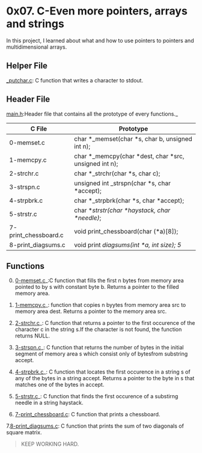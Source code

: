 # 0x07. C-Even more pointers, arrays and strings
In this project, I learned about what and how to use pointers to pointers and multidimensional arrays.

## Helper File
[_putchar.c](https://github.com/holbertonschool/_putchar.c/blob/master/_putchar.c): C function that writes a character to stdout.

## Header File
[main.h](https://github.com/Nathy-M/alx-low_level_programming/blob/master/0x07-pointers_arrays_strings/main.h):Header file that contains all the prototype of every functions._ 

|  C File            |        Prototype                                     |
|--------------------|------------------------------------------------------|
|0-memset.c          | char *_memset(char *s, char b, unsigned int n);      |
|1-memcpy.c          | char *_memcpy(char *dest, char *src, unsigned int n);|
|2-strchr.c          | char *_strchr(char *s, char c);                      |
|3-strspn.c          | unsigned int _strspn(char *s, char *accept);         |
|4-strpbrk.c         | char *_strpbrk(char *s, char *accept);               |
|5-strstr.c          | char *_strstr(char *haystack, char *needle)_;        |
|7-print_chessboard.c| void print_chessboard(char (*a)[8]);                 |
|8-print_diagsums.c  | void print _diagsums(int *a, int size); _5__         |

## Functions 
0. [0-memset.c](https://github.com/Nathy-M/alx-low_level_programming/blob/master/0x07-pointers_arrays_strings/0-memset.c)_:C function that fills the first n bytes from memory area pointed to by s with constant byte b.
   Returns a pointer to the filled memory area.

1. [1-memcpy.c](https://github.com/Nathy-M/alx-low_level_programming/blob/master/0x07-pointers_arrays_strings/1-memcpy.c)_: function that copies n byytes from memory area src to memory area dest.
   Returns a pointer to the memory area src.

2. [2-strchr.c](https://github.com/Nathy-M/alx-low_level_programming/blob/master/0x07-pointers_arrays_strings/2-strchr.c)_: C function that returns a pointer to the first occurence of the character c in the string s.If the character is not found, the function returns NULL.

3. [3-strspn.c](https://github.com/Nathy-M/alx-low_level_programming/blob/master/0x07-pointers_arrays_strings/3-strspn.c)_: C function that returns the number of bytes in the initial segment of memory area s which consist only of bytesfrom substring accept.

4. [4-strpbrk.c](https://github.com/Nathy-M/alx-low_level_programming/blob/master/0x07-pointers_arrays_strings/4-strpbrk.c)_: C function that locates the first occurence in a string s of any of the bytes in a string accept.
Returns a pointer to the byte in s that matches one of the bytes in accept.

5. [5-strstr.c](https://github.com/Nathy-M/alx-low_level_programming/blob/master/0x07-pointers_arrays_strings/5-strstr.c)_: C function that finds the first occurence of a substirng needle in a string haystack.

6. [7-print_chessboard.c](https://github.com/Nathy-M/alx-low_level_programming/blob/master/0x07-pointers_arrays_strings/7-print_chessboard.c): C function that prints a chessboard.

7.[8-print_diagsums.c](https://github.com/Nathy-M/alx-low_level_programming/blob/master/0x07-pointers_arrays_strings/8-print_diagsums.c): C function that prints the sum of two diagonals of square matrix.


> KEEP WORKING HARD.
